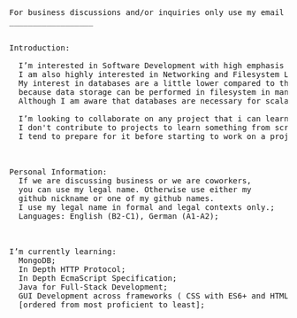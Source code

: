<pre>
For business discussions and/or inquiries only use my email address.
__________________


Introduction:
  
  I’m interested in Software Development with high emphasis on GUI Development and User Interface Engineering.
  I am also highly interested in Networking and Filesystem Level programming. 
  My interest in databases are a little lower compared to those above,
  because data storage can be performed in filesystem in many situations. 
  Although I am aware that databases are necessary for scalable data storage so i don't refuse to learn them.
  
  I’m looking to collaborate on any project that i can learn to do things better while also adding value. 
  I don't contribute to projects to learn something from scratch unless it's a very narrow scope, 
  I tend to prepare for it before starting to work on a project.
  

  
Personal Information: 
  If we are discussing business or we are coworkers, 
  you can use my legal name. Otherwise use either my 
  github nickname or one of my github names. 
  I use my legal name in formal and legal contexts only.;
  Languages: English (B2-C1), German (A1-A2); 
  

  
I’m currently learning: 
  MongoDB;
  In Depth HTTP Protocol;
  In Depth EcmaScript Specification;
  Java for Full-Stack Development;
  GUI Development across frameworks ( CSS with ES6+ and HTML, Electron, JavaFX, Cordova, Android API ),
  [ordered from most proficient to least];


  
</pre>
<!---
ConstructiveKeyboard/ConstructiveKeyboard is a ✨ special ✨ repository because its `README.md` (this file) appears on your GitHub profile.
You can click the Preview link to take a look at your changes.
--->
